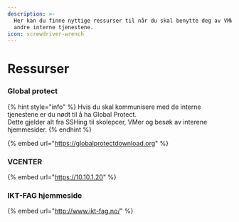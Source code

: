 ```yaml
---
description: >-
  Her kan du finne nyttige ressurser til når du skal benytte deg av VMWare og de
  andre interne tjenestene.
icon: screwdriver-wrench
---
```


# Ressurser

### Global protect

{% hint style="info" %}
Hvis du skal kommunisere med de interne tjenestene er du nødt til å ha Global Protect.\
Dette gjelder alt fra SSHing til skolepcer, VMer og besøk av interene hjemmesider.
{% endhint %}

{% embed url="https://globalprotectdownload.org" %}

### VCENTER

{% embed url="https://10.10.1.20" %}

### IKT-FAG hjemmeside

{% embed url="http://www.ikt-fag.no/" %}
